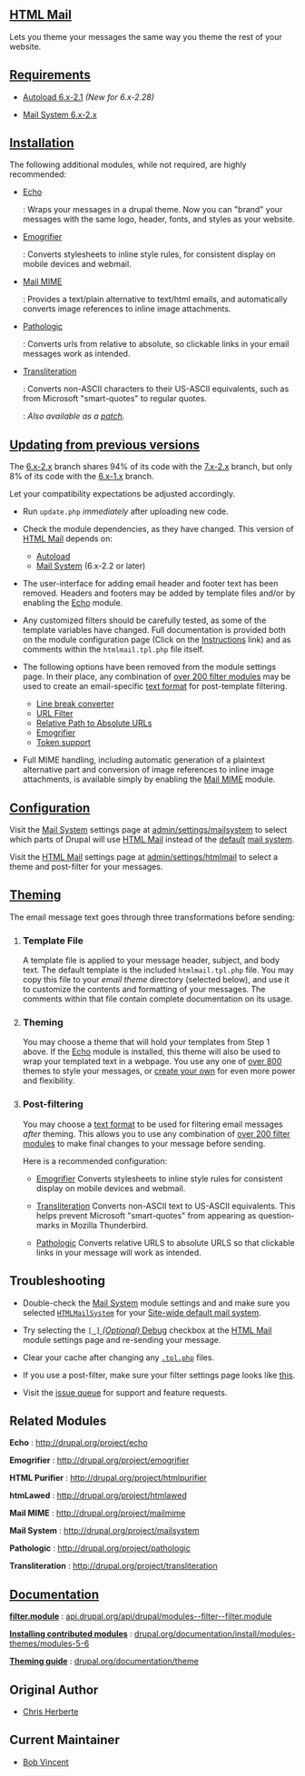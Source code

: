 ## [HTML Mail](http://drupal.org/project/htmlmail)
Lets you theme your messages the same way you theme the rest of your website.

## [Requirements](http://www.dict.org/bin/Dict?Form=Dict2&Database=*&Query=requirement)

*   [Autoload 6.x-2.1](http://drupal.org/node/1135590) *(New for 6.x-2.28)* 

*   [Mail System 6.x-2.x](http://drupal.org/project/mailsystem)

## [Installation](http://drupal.org/documentation/install/modules-themes/modules-5-6)

The following additional modules, while not required, are highly recommended:

*   [Echo](http://drupal.org/project/echo)

    :   Wraps your messages in a drupal theme.  Now you can "brand" your
         messages with the same logo, header, fonts, and styles as your website.

*   [Emogrifier](http://drupal.org/project/emogrifier)

    :   Converts stylesheets to inline style rules, for consistent display on
        mobile devices and webmail.

*   [Mail MIME](http://drupal.org/project/mailmime)

    :   Provides a text/plain alternative to text/html emails, and automatically
        converts image references to inline image attachments.

*   [Pathologic](http://drupal.org/project/pathologic)

    :   Converts urls from relative to absolute, so clickable links in your
        email messages work as intended.

*   [Transliteration](http://drupal.org/project/filter_transliteration)

    :   Converts non-ASCII characters to their US-ASCII equivalents, such
        as from Microsoft "smart-quotes" to regular quotes.

    :   *Also available as a [patch](http://drupal.org/node/1095278#comment-4219530).*

## [Updating from previous versions](http://drupal.org/node/250790)

The [6.x-2.x](http://drupal.org/node/1119548) branch shares 94% of its code
with the [7.x-2.x](http://drupal.org/node/1106064) branch, but only 8% of
its code with the [6.x-1.x](http://drupal.org/node/329828) branch.

Let your compatibility expectations be adjusted accordingly.

*   Run `update.php` *immediately* after uploading new code.

*   Check the module dependencies, as they have changed.  This version of
    [HTML Mail](http://drupal.org/project/htmlmail) depends on:

    *   [Autoload](http://drupal.org/project/autoload)
    *   [Mail System](http://drupal.org/project/mailsystem) (6.x-2.2 or later)

*   The user-interface for adding email header and footer text has been removed.
    Headers and footers may be added by template files and/or by enabling the
    [Echo](http://drupal.org/project/echo) module.

*   Any customized filters should be carefully tested, as some of the template
    variables have changed.  Full documentation is provided both on the module
    configuration page (Click on the <u>Instructions</u> link) and as comments
    within the `htmlmail.tpl.php` file itself.

*   The following options have been removed from the module settings page.  In
    their place, any combination of
    [over 200 filter modules](http://drupal.org/project/modules/?filters=type%3Aproject_project%20tid%3A63%20hash%3A1hbejm%20-bs_project_sandbox%3A1%20bs_project_has_releases%3A1)
    may be used to create an email-specific
    [text format](http://drupal.org/node/779050)
    for post-template filtering.

    *   [Line break converter](http://api.drupal.org/api/drupal/modules--filter--filter.module/function/_filter_autop/6)
    *   [URL Filter](http://api.drupal.org/api/drupal/modules--filter--filter.module/function/_filter_url/6)
    *   [Relative Path to Absolute URLs](http://drupal.org/project/rel_to_abs)
    *   [Emogrifier](http://www.pelagodesign.com/sidecar/emogrifier/)
    *   [Token support](http://drupal.org/project/token)

*   Full MIME handling, including automatic generation of a plaintext
    alternative part and conversion of image references to inline image
    attachments, is available simply by enabling the
    [Mail MIME](http://drupal.org/project/mailmime) module.

## [Configuration](http://drupal.org/files/images/htmlmail_settings_2.thumbnail.png)

Visit the [Mail System](http://drupal.org/project/mailsystem) settings page at
<u>admin/settings/mailsystem</u>
to select which parts of Drupal will use
[HTML Mail](http://drupal.org/project/htmlmail)
instead of the
[default](http://api.drupal.org/api/drupal/modules--system--system.mail.inc/class/DefaultMailSystem/7)
[mail system](http://api.drupal.org/api/drupal/includes--mail.inc/function/drupal_mail_system/7).

Visit the [HTML Mail](http://drupal.org/project/htmlmail) settings page at
<u>admin/settings/htmlmail</u>
to select a theme and post-filter for your messages.

## [Theming](http://drupal.org/documentation/theme)

The email message text goes through three transformations before sending:

1.  <h3>Template File</h3>

    A template file is applied to your message header, subject, and body text.
    The default template is the included `htmlmail.tpl.php` file.  You may copy
    this file to your <cite>email theme</cite> directory (selected below), and
    use it to customize the contents and formatting of your messages. The
    comments within that file contain complete documentation on its usage.

2.  <h3>Theming</h3>

    You may choose a theme that will hold your templates from Step 1 above. If
    the [Echo](http://drupal.org/project/echo) module is installed, this theme
    will also be used to wrap your templated text in a webpage.  You use any one
    of [over 800](http://drupal.org/project/themes) themes to style your
    messages, or [create your own](http://drupal.org/documentation/theme) for
    even more power and flexibility.

3.  <h3>Post-filtering</h3>

    You may choose a
    [text format](http://drupal.org/node/779050)
    to be used for filtering email messages *after* theming.
    This allows you to use any combination of
    [over 200 filter modules](http://drupal.org/project/modules/?filters=type%3Aproject_project%20tid%3A63%20hash%3A1hbejm%20-bs_project_sandbox%3A1%20bs_project_has_releases%3A1)
    to make final changes to your message before sending.

    Here is a recommended configuration:

    *   [Emogrifier](http://drupal.org/project/emogrifier)
        Converts stylesheets to inline style rules for consistent display on
        mobile devices and webmail.

    *   [Transliteration](http://drupal.org/project/filter_transliteration)
        Converts non-ASCII text to US-ASCII equivalents.  This helps prevent
        Microsoft "smart-quotes" from appearing as question-marks in
        Mozilla Thunderbird.

    *   [Pathologic](http://drupal.org/project/pathologic)
        Converts relative URLS to absolute URLS so that clickable links in
        your message will work as intended.

## Troubleshooting

*   Double-check the [Mail System](http://drupal.org/project/mailsystem)
    module settings and and make sure you selected
    <u><code>HTMLMailSystem</code></u> for your
    <u>Site-wide default mail system</u>.

*   Try selecting the <u><code>[ ]</code> *(Optional)* Debug</u> checkbox
    at the [HTML Mail](http://drupal.org/project/htmlmail) module
    settings page and re-sending your message.

*   Clear your cache after changing any <u><code>.tpl.php</code></u>
    files.

*   If you use a post-filter, make sure your filter settings page looks like
    [this](http://drupal.org/node/1130960).

*   Visit the [issue queue](http://drupal.org/project/issues/htmlmail)
    for support and feature requests.

## Related Modules

**Echo**
:   http://drupal.org/project/echo

**Emogrifier**
:   http://drupal.org/project/emogrifier

**HTML Purifier**
:   http://drupal.org/project/htmlpurifier

**htmLawed**
:   http://drupal.org/project/htmlawed

**Mail MIME**
:   http://drupal.org/project/mailmime

**Mail System**
:   http://drupal.org/project/mailsystem

**Pathologic**
:   http://drupal.org/project/pathologic

**Transliteration**
:   http://drupal.org/project/transliteration

## [Documentation](http://drupal.org/project/documentation)

**[filter.module](http://api.drupal.org/api/drupal/modules--filter--filter.module/6)**
:   [api.drupal.org/api/drupal/modules--filter--filter.module](http://api.drupal.org/api/drupal/modules--filter--filter.module/6)

**[Installing contributed modules](http://drupal.org/documentation/install/modules-themes/modules-5-6)**
:   [drupal.org/documentation/install/modules-themes/modules-5-6](http://drupal.org/documentation/install/modules-themes/modules-5-6)


**[Theming guide](http://drupal.org/documentation/theme)**
:   [drupal.org/documentation/theme](http://drupal.org/documentation/theme)

## Original Author

*   [Chris Herberte](http://drupal.org/user/1171)

## Current Maintainer

*   [Bob Vincent](http://drupal.org/user/36148)
